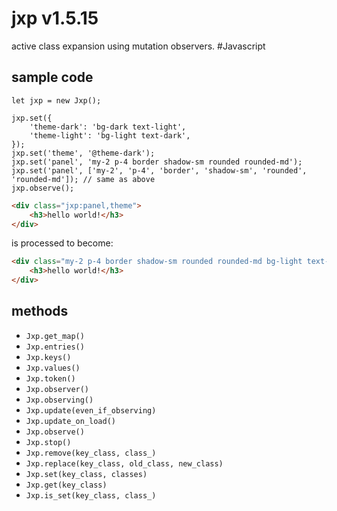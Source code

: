 # jxp v1.5.15

active class expansion using mutation observers. #Javascript

## sample code

```JS
let jxp = new Jxp();

jxp.set({
    'theme-dark': 'bg-dark text-light',
    'theme-light': 'bg-light text-dark',
});
jxp.set('theme', '@theme-dark');
jxp.set('panel', 'my-2 p-4 border shadow-sm rounded rounded-md');
jxp.set('panel', ['my-2', 'p-4', 'border', 'shadow-sm', 'rounded', 'rounded-md']); // same as above
jxp.observe();
```

```html
<div class="jxp:panel,theme">
    <h3>hello world!</h3>
</div>
```

is processed to become:

```html
<div class="my-2 p-4 border shadow-sm rounded rounded-md bg-light text-dark">
    <h3>hello world!</h3>
</div>
```

## methods


- `Jxp.get_map()` 
- `Jxp.entries()` 
- `Jxp.keys()` 
- `Jxp.values()` 
- `Jxp.token()` 
- `Jxp.observer()` 
- `Jxp.observing()` 
- `Jxp.update(even_if_observing)` 
- `Jxp.update_on_load()` 
- `Jxp.observe()` 
- `Jxp.stop()` 
- `Jxp.remove(key_class, class_)` 
- `Jxp.replace(key_class, old_class, new_class)` 
- `Jxp.set(key_class, classes)` 
- `Jxp.get(key_class)` 
- `Jxp.is_set(key_class, class_)` 
